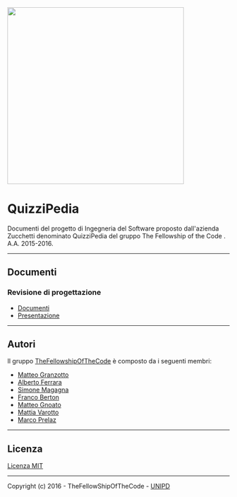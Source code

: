 <img src="http://thefellowshipofthecode.github.io/IMG/QP.jpg" data-canonical-src="http://thefellowshipofthecode.github.io/" height="400" />

# QuizziPedia

Documenti del progetto di Ingegneria del Software proposto dall'azienda Zucchetti denominato QuizziPedia del gruppo The Fellowship of the Code . A.A. 2015-2016.

- - -

## Documenti

### Revisione di progettazione
  + [Documenti](https://goo.gl/s2fpVe)
  + [Presentazione](https://goo.gl/he4oWb)


- - -

## Autori
Il gruppo [TheFellowshipOfTheCode](http://thefellowshipofthecode.github.io/) è composto da i seguenti membri:
* [Matteo Granzotto](http://www.matteogranzotto.com/)
* [Alberto Ferrara]()
* [Simone Magagna]()
* [Franco Berton]()
* [Matteo Gnoato]()
* [Mattia Varotto]()
* [Marco Prelaz]()

- - -

## Licenza

[Licenza MIT](https://github.com/TheFellowshipOfTheCode/QuizziPedia/blob/master/license)

- - -
Copyright (c) 2016 - TheFellowShipOfTheCode - [UNIPD](http://informatica.math.unipd.it/)
